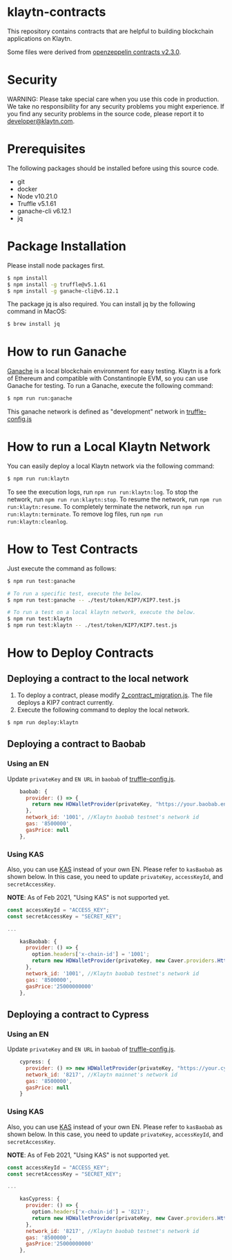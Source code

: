 # klaytn-contracts

This repository contains contracts that are helpful to building blockchain applications on Klaytn.

Some files were derived from [openzeppelin contracts v2.3.0](https://github.com/OpenZeppelin/openzeppelin-contracts/releases/tag/v2.3.0).

# Security

WARNING: Please take special care when you use this code in production. We take no responsibility for any security problems you might experience.
If you find any security problems in the source code, please report it to developer@klaytn.com.

# Prerequisites

The following packages should be installed before using this source code.

- git
- docker
- Node v10.21.0
- Truffle v5.1.61
- ganache-cli v6.12.1
- jq

# Package Installation

Please install node packages first.

```bash
$ npm install
$ npm install -g truffle@v5.1.61
$ npm install -g ganache-cli@v6.12.1
```

The package jq is also required. You can install jq by the following command in MacOS:

```bash
$ brew install jq
```

# How to run Ganache

[Ganache](https://www.trufflesuite.com/ganache) is a local blockchain environment for easy testing.
Klaytn is a fork of Ethereum and compatible with Constantinople EVM, so you can use Ganache for testing.
To run a Ganache, execute the following command:

```bash
$ npm run run:ganache
```

This ganache network is defined as "development" network in [truffle-config.js](truffle-config.js)

# How to run a Local Klaytn Network

You can easily deploy a local Klaytn network via the following command:

```bash
$ npm run run:klaytn
```

To see the execution logs, run `npm run run:klaytn:log`.
To stop the network, run `npm run run:klaytn:stop`.
To resume the network, run `npm run run:klaytn:resume`.
To completely terminate the network, run `npm run run:klaytn:terminate`.
To remove log files, run `npm run run:klaytn:cleanlog`.

# How to Test Contracts

Just execute the command as follows:

```bash
$ npm run test:ganache

# To run a specific test, execute the below.
$ npm run test:ganache -- ./test/token/KIP7/KIP7.test.js

# To run a test on a local klaytn network, execute the below.
$ npm run test:klaytn
$ npm run test:klaytn -- ./test/token/KIP7/KIP7.test.js
```

# How to Deploy Contracts

## Deploying a contract to the local network

1. To deploy a contract, please modify [2_contract_migration.js](./contracts/migrations/2_contract_migration.js). The file deploys a KIP7 contract currently.
2. Execute the following command to deploy the local network.

```bash
$ npm run deploy:klaytn
```

## Deploying a contract to Baobab

### Using an EN

Update `privateKey` and `EN URL` in `baobab` of [truffle-config.js](./truffle-config.js).

```js
    baobab: {
      provider: () => {
        return new HDWalletProvider(privateKey, "https://your.baobab.en:8651");
      },
      network_id: '1001', //Klaytn baobab testnet's network id
      gas: '8500000',
      gasPrice: null
    },
```

### Using KAS

Also, you can use [KAS](http://www.klaytnapi.com) instead of your own EN. Please refer to `kasBaobab` as shown below.
In this case, you need to update `privateKey`, `accessKeyId`, and `secretAccessKey`.

**NOTE**: As of Feb 2021, "Using KAS" is not supported yet.

```js
const accessKeyId = "ACCESS_KEY";
const secretAccessKey = "SECRET_KEY";

...

    kasBaobab: {
      provider: () => {
        option.headers['x-chain-id'] = '1001';
        return new HDWalletProvider(privateKey, new Caver.providers.HttpProvider("https://node-api.klaytnapi.com/v1/klaytn", option))
      },
      network_id: '1001', //Klaytn baobab testnet's network id
      gas: '8500000',
      gasPrice:'25000000000'
    },
```

## Deploying a contract to Cypress

### Using an EN

Update `privateKey` and `EN URL` in `baobab` of [truffle-config.js](./truffle-config.js).

```js
    cypress: {
      provider: () => new HDWalletProvider(privateKey, "https://your.cypress.en:8651"),
      network_id: '8217', //Klaytn mainnet's network id
      gas: '8500000',
      gasPrice: null
    }
```

### Using KAS

Also, you can use [KAS](http://www.klaytnapi.com) instead of your own EN. Please refer to `kasBaobab` as shown below.
In this case, you need to update `privateKey`, `accessKeyId`, and `secretAccessKey`.

**NOTE**: As of Feb 2021, "Using KAS" is not supported yet.

```js
const accessKeyId = "ACCESS_KEY";
const secretAccessKey = "SECRET_KEY";

...

    kasCypress: {
      provider: () => {
        option.headers['x-chain-id'] = '8217';
        return new HDWalletProvider(privateKey, new Caver.providers.HttpProvider("https://node-api.klaytnapi.com/v1/klaytn", option))
      },
      network_id: '8217', //Klaytn baobab testnet's network id
      gas: '8500000',
      gasPrice:'25000000000'
    },
```
